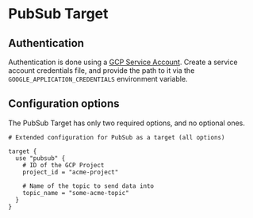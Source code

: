 # PubSub Target

## Authentication

Authentication is done using a [GCP Service Account](https://cloud.google.com/docs/authentication/application-default-credentials#attached-sa). Create a service account credentials file, and provide the path to it via the `GOOGLE_APPLICATION_CREDENTIALS` environment variable.


## Configuration options

The PubSub Target has only two required options, and no optional ones.

```hcl
# Extended configuration for PubSub as a target (all options)

target {
  use "pubsub" {
    # ID of the GCP Project
    project_id = "acme-project"

    # Name of the topic to send data into
    topic_name = "some-acme-topic"
  }
}
```
